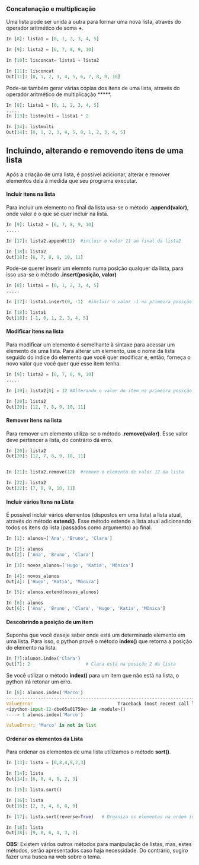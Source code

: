 ### <b> Concatenação e multiplicação  </b>

Uma lista pode ser unida a outra para formar uma nova lista, através do operador aritmético de soma **+**.

``` python
In [8]: lista1 = [0, 1, 2, 3, 4, 5]

In [9]: lista2 = [6, 7, 8, 9, 10]

In [10]: lisconcat= lista1 + lista2

In [11]: lisconcat
Out[11]: [0, 1, 2, 3, 4, 5, 6, 7, 8, 9, 10]
```

Pode-se também gerar várias cópias dos itens de uma lista, através do operador aritmético de multiplicação *****.  

``` python
In [8]: lista1 = [0, 1, 2, 3, 4, 5]
.....
In [13]: listmulti = lista1 * 2

In [14]: listmulti
Out[14]: [0, 1, 2, 3, 4, 5, 0, 1, 2, 3, 4, 5]
```

## <b> Incluindo, alterando e removendo itens de uma lista  </b>

Após a criação de uma lista, é possível adicionar, alterar e remover elementos dela à medida que seu programa executar. 

#### <b> Incluir itens na lista </b>

Para incluir um elemento no final da lista usa-se o método **.append(valor)**, onde valor é o que se quer incluir na lista.
```python
In [9]: lista2 = [6, 7, 8, 9, 10]
.....

In [17]: lista2.append(11)  #incluir o valor 11 ao final da lista2

In [18]: lista2
Out[18]: [6, 7, 8, 9, 10, 11]
```
Pode-se querer inserir um elemnto numa posição qualquer da lista, para isso usa-se o método **.insert(posição, valor)**
```python
In [8]: lista1 = [0, 1, 2, 3, 4, 5]
.....

In [17]: lista1.insert(0, -1)  #incluir o valor -1 na primeira posição da lista1

In [18]: lista1
Out[18]: [-1, 0, 1, 2, 3, 4, 5]
```


#### <b> Modificar itens na lista </b>

Para modificar um elemento é semelhante à sintaxe para acessar um elemento de uma lista. Para alterar um elemento, use o nome da lista seguido do índice do elemento que você quer modificar e, então, forneça o novo valor que você quer que esse item tenha.
```python
In [9]: lista2 = [6, 7, 8, 9, 10]
.....

In [19]: lista2[0] = 12 #Alterando o valor do item na primeira posição de 6 para 12

In [20]: lista2
Out[20]: [12, 7, 8, 9, 10, 11]
```
#### <b> Remover itens na lista </b>

Para remover um elemento utiliza-se o método **.remove(valor)**. Esse valor deve pertencer a lista, do contrário dá erro.
```python
In [20]: lista2
Out[20]: [12, 7, 8, 9, 10, 11]


In [21]: lista2.remove(12)  #remove o elemento de valor 12 da lista

In [22]: lista2
Out[22]: [7, 8, 9, 10, 11]
```
#### <b> Incluir vários Itens na Lista </b>

É possível incluir vários elementos (dispostos em uma lista) a lista atual, através do método **extend()**. Esse método estende a lista atual adicionando todos os itens da lista (passados como argumento) ao final. 
``` python
In [1]: alunos=['Ana', 'Bruno', 'Clara']

In [2]: alunos
Out[2]: ['Ana', 'Bruno', 'Clara']

In [3]: novos_alunos=['Hugo', 'Katia', 'Mônica']

In [4]: novos_alunos
Out[4]: ['Hugo', 'Katia', 'Mônica']

In [5]: alunos.extend(novos_alunos)

In [6]: alunos
Out[6]: ['Ana', 'Bruno', 'Clara', 'Hugo', 'Katia', 'Mônica']
```
#### <b> Descobrindo a posição de um item </b>

Suponha que você deseje saber onde está um determinado elemento em uma lista. Para isso, o python provê o método **index()** que retorna a posição do elemento na lista.
``` python
In [7]:alunos.index('Clara')
Out[7]: 2                     # Clara está na posição 2 da lista
```
Se você utilizar o método **index()** para um item que não está na lista, o python irá retonar um erro.
``` python
In [8]: alunos.index('Marco')
---------------------------------------------------------------------------
ValueError                                Traceback (most recent call last)
<ipython-input-12-dbe05a01759e> in <module>()
----> 1 alunos.index('Marco')

ValueError: 'Marco' is not in list
```
#### <b> Ordenar os elementos da Lista </b>

Para ordenar os elementos de uma lista utilizamos o método **sort()**.
``` python
In [13]: lista = [6,8,4,9,2,3]

In [14]: lista
Out[14]: [6, 8, 4, 9, 2, 3]

In [15]: lista.sort()

In [16]: lista
Out[16]: [2, 3, 4, 6, 8, 9]

In [17]: lista.sort(reverse=True)   # Organiza os elementos na ordem inversa

In [18]: lista
Out[18]: [9, 8, 6, 4, 3, 2]

```
**OBS:** Existem vários outros métodos para manipulação de listas, mas, estes métodos, serão apresentados caso haja necessidade. Do contrário, sugiro fazer uma busca na web sobre o tema.

